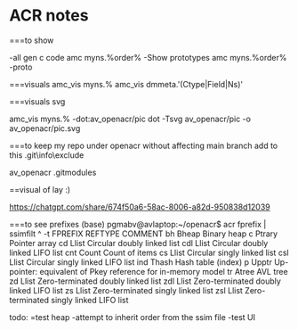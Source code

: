 
# ACR notes


===to show

-all gen c code
amc myns.%order%
-Show prototypes
amc myns.%order% -proto

===visuals
amc_vis myns.%
amc_vis dmmeta.'(Ctype|Field|Ns)'

===visuals svg

amc_vis myns.% -dot:av_openacr/pic
dot -Tsvg av_openacr/pic -o av_openacr/pic.svg

===to keep my repo under openacr without affecting main branch
add to this  .git\info\exclude

av_openacr
.gitmodules

==visual of lay :)

https://chatgpt.com/share/674f50a6-58ac-8006-a82d-950838d12039

===to see prefixes
(base) pgmabv@avlaptop:~/openacr$ acr fprefix | ssimfilt ^ -t
FPREFIX  REFTYPE  COMMENT
bh       Bheap    Binary heap
c        Ptrary   Pointer array
cd       Llist    Circular doubly linked list
cdl      Llist    Circular doubly linked LIFO list
cnt      Count    Count of items
cs       Llist    Circular singly linked list
csl      Llist    Circular singly linked LIFO list
ind      Thash    Hash table (index)
p        Upptr    Up-pointer: equivalent of Pkey reference for in-memory model
tr       Atree    AVL tree
zd       Llist    Zero-terminated doubly linked list
zdl      Llist    Zero-terminated doubly linked LIFO list
zs       Llist    Zero-terminated singly linked list
zsl      Llist    Zero-terminated singly linked LIFO list


todo:
=test heap
-attempt to inherit order from the ssim file
-test UI
